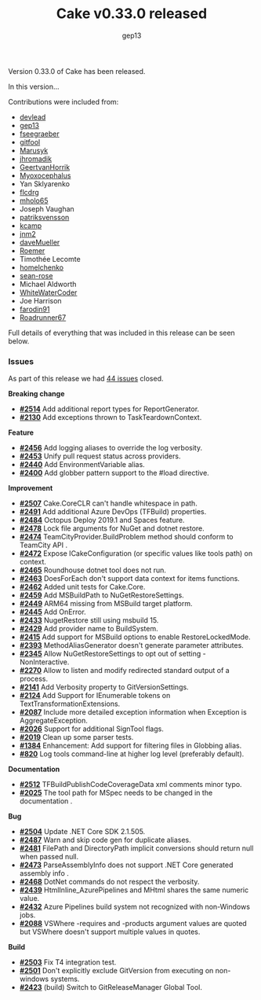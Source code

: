 ﻿---
title: Cake v0.33.0 released
category: Release Notes
author: gep13
---

Version 0.33.0 of Cake has been released.

In this version...

Contributions were included from:

- [devlead](https://github.com/devlead)
- [gep13](https://github.com/gep13)
- [fseegraeber](https://github.com/fseegraeber)
- [gitfool](https://github.com/gitfool)
- [Marusyk](https://github.com/Marusyk)
- [jhromadik](https://github.com/jhromadik)
- [GeertvanHorrik](https://github.com/GeertvanHorrik)
- [Myoxocephalus](https://github.com/Myoxocephalus)
- Yan Sklyarenko
- [flcdrg](https://github.com/flcdrg)
- [mholo65](https://github.com/mholo65)
- Joseph Vaughan
- [patriksvensson](https://github.com/patriksvensson)
- [kcamp](https://github.com/kcamp)
- [jnm2](https://github.com/jnm2)
- [daveMueller](https://github.com/daveMueller)
- [Roemer](https://github.com/Roemer)
- Timothée Lecomte
- [homelchenko](https://github.com/homelchenko)
- [sean-rose](https://github.com/sean-rose)
- Michael Aldworth
- [WhiteWaterCoder](https://github.com/WhiteWaterCoder)
- Joe Harrison
- [farodin91](https://github.com/farodin91)
- [Roadrunner67](https://github.com/Roadrunner67)

Full details of everything that was included in this release can be seen below.

<!--excerpt-->

### Issues

As part of this release we had [44 issues](https://github.com/cake-build/cake/milestone/57?closed=1) closed.

__Breaking change__

- [__#2514__](https://github.com/cake-build/cake/issues/2514) Add additional report types for ReportGenerator.
- [__#2130__](https://github.com/cake-build/cake/issues/2130) Add exceptions thrown to TaskTeardownContext.

__Feature__

- [__#2456__](https://github.com/cake-build/cake/issues/2456) Add logging aliases to override the log verbosity.
- [__#2453__](https://github.com/cake-build/cake/issues/2453) Unify pull request status across providers.
- [__#2440__](https://github.com/cake-build/cake/issues/2440) Add EnvironmentVariable<T> alias.
- [__#2400__](https://github.com/cake-build/cake/issues/2400) Add globber pattern support to the #load directive.

__Improvement__

- [__#2507__](https://github.com/cake-build/cake/issues/2507) Cake.CoreCLR can't handle whitespace in path.
- [__#2491__](https://github.com/cake-build/cake/issues/2491) Add additional Azure DevOps (TFBuild) properties.
- [__#2484__](https://github.com/cake-build/cake/issues/2484) Octopus Deploy 2019.1 and Spaces feature.
- [__#2478__](https://github.com/cake-build/cake/issues/2478) Lock file arguments for NuGet and dotnet restore.
- [__#2474__](https://github.com/cake-build/cake/issues/2474) TeamCityProvider.BuildProblem method should conform to TeamCity API .
- [__#2472__](https://github.com/cake-build/cake/issues/2472) Expose ICakeConfiguration (or specific values like tools path) on context.
- [__#2465__](https://github.com/cake-build/cake/issues/2465) Roundhouse dotnet tool does not run.
- [__#2463__](https://github.com/cake-build/cake/issues/2463) DoesForEach don't support data context for items functions.
- [__#2462__](https://github.com/cake-build/cake/pull/2462) Added unit tests for Cake.Core.
- [__#2459__](https://github.com/cake-build/cake/issues/2459) Add MSBuildPath to NuGetRestoreSettings.
- [__#2449__](https://github.com/cake-build/cake/issues/2449) ARM64 missing from MSBuild target platform.
- [__#2445__](https://github.com/cake-build/cake/issues/2445) Add OnError<TData>.
- [__#2433__](https://github.com/cake-build/cake/issues/2433) NugetRestore still using msbuild 15.
- [__#2429__](https://github.com/cake-build/cake/issues/2429) Add provider name to BuildSystem.
- [__#2415__](https://github.com/cake-build/cake/issues/2415) Add support for MSBuild options to enable RestoreLockedMode.
- [__#2393__](https://github.com/cake-build/cake/issues/2393) MethodAliasGenerator doesn't generate parameter attributes.
- [__#2345__](https://github.com/cake-build/cake/issues/2345) Allow NuGetRestoreSettings to opt out of setting -NonInteractive.
- [__#2270__](https://github.com/cake-build/cake/issues/2270) Allow to listen and modify redirected standard output of a process.
- [__#2141__](https://github.com/cake-build/cake/issues/2141) Add Verbosity property to GitVersionSettings.
- [__#2124__](https://github.com/cake-build/cake/pull/2124) Add Support for IEnumerable tokens on TextTransformationExtensions.
- [__#2087__](https://github.com/cake-build/cake/issues/2087) Include more detailed exception information when Exception is AggregateException.
- [__#2026__](https://github.com/cake-build/cake/issues/2026) Support for additional SignTool flags.
- [__#2019__](https://github.com/cake-build/cake/pull/2019) Clean up some parser tests.
- [__#1384__](https://github.com/cake-build/cake/issues/1384) Enhancement: Add support for filtering files in Globbing alias.
- [__#820__](https://github.com/cake-build/cake/issues/820) Log tools command-line at higher log level (preferably default).

__Documentation__

- [__#2512__](https://github.com/cake-build/cake/issues/2512) TFBuildPublishCodeCoverageData xml comments minor typo.
- [__#2025__](https://github.com/cake-build/cake/issues/2025) The tool path for MSpec needs to be changed in the documentation .

__Bug__

- [__#2504__](https://github.com/cake-build/cake/issues/2504) Update .NET Core SDK 2.1.505.
- [__#2487__](https://github.com/cake-build/cake/issues/2487) Warn and skip code gen for duplicate aliases.
- [__#2481__](https://github.com/cake-build/cake/issues/2481) FilePath and DirectoryPath implicit conversions should return null when passed null.
- [__#2473__](https://github.com/cake-build/cake/issues/2473) ParseAssemblyInfo does not support .NET Core generated assembly info .
- [__#2468__](https://github.com/cake-build/cake/issues/2468) DotNet commands do not respect the verbosity.
- [__#2439__](https://github.com/cake-build/cake/issues/2439) HtmlInline_AzurePipelines and MHtml shares the same numeric value.
- [__#2432__](https://github.com/cake-build/cake/issues/2432) Azure Pipelines build system not recognized with non-Windows jobs.
- [__#2088__](https://github.com/cake-build/cake/issues/2088) VSWhere -requires and -products argument values are quoted but VSWhere doesn't support multiple values in quotes.

__Build__

- [__#2503__](https://github.com/cake-build/cake/issues/2503) Fix T4 integration test.
- [__#2501__](https://github.com/cake-build/cake/issues/2501) Don't explicitly exclude GitVersion from executing on non-windows systems.
- [__#2423__](https://github.com/cake-build/cake/pull/2423) (build) Switch to GitReleaseManager Global Tool.
